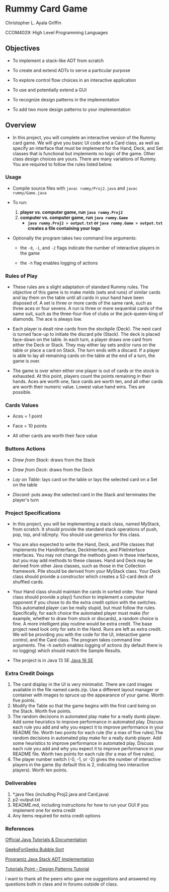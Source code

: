 # Rummy Card Game

 Christopher L. Ayala Griffin
 
 CCOM4029: High Level Programming Languages
 
 ## Objectives
 
  * To implement a stack-like ADT from scratch

  * To create and extend ADTs to serve a particular purpose

  * To explore control flow choices in an interactive application

  * To use and potentially extend a GUI

  * To recognize design patterns in the implementation

  * To add two more design patterns to your implementation
 
 ## Overview
 
  * In this project, you will complete an interactive version of the Rummy card game. We will give you basic UI code and a Card class, as well as specify an interface that must be implement for the Hand, Deck, and Set classes that is functional but implements no logic of the game. Other class design choices are yours. There are many variations of Rummy. You are required to follow the rules listed below.

### Usage

 * Compile source files with `javac rummy/Proj2.java` and `javac rummy/Game.java`
 * To run:
    1. **player vs. computer game, run `java rummy.Proj2`**
    2. **computer vs. computer game, run `java rummy.Game`**
        - **`java rummy.Proj2 > output.txt` or `java rummy.Game > output.txt` creates a file containing your logs**


* Optionally the program takes two command line arguments:
   
   - the `-0`, `-1`, and `-2` flags indicate the number of interactive players in the game
    
   - the `-h` flag enables logging of actions

### Rules of Play

 * These rules are a slight adaptation of standard Rummy rules. The objective of this game is to make melds (sets and runs) of similar cards and lay them on the table until all cards in your hand have been disposed of. A set is three or more cards of the same rank, such as three aces or four sevens. A run is three or more sequential cards of the same suit, such as the three-four-five of clubs or the jack-queen-king of diamonds. The ace is always low.

 * Each player is dealt nine cards from the stockpile (Deck). The next card is turned face-up to initiate the discard pile (Stack). The deck is placed face-down on the table. In each turn, a player draws one card from either the Deck or Stack. They may either lay sets and/or runs on the table or place a card on Stack. The turn ends with a discard. If a player is able to lay all remaining cards on the table at the end of a turn, the game is over.

 * The game is over when either one player is out of cards or the stock is exhausted. At this point, players count the points remaining in their hands. Aces are worth one, face cards are worth ten, and all other cards are worth their numeric value. Lowest value hand wins. Ties are possible.
    
### Cards Values

 * Aces = 1 point

 * Face = 10 points

 * All other cards are worth their face value

### Buttons Actions

 * *Draw from Stack*: draws from the Stack

 * *Draw from Deck*: draws from the Deck

 * *Lay on Table*: lays card on the table or lays the selected card on a Set on the table

 * *Discard*: puts away the selected card in the Stack and terminates the player's turn

### Project Specifications

 * In this project, you will be implementing a stack class, named MyStack, from scratch. It should provide the standard stack operations of push, pop, top, and isEmpty. You should use generics for this class.

 * You are also expected to write the Hand, Deck, and Pile classes that implements the HandInterface, DeckInterface, and PileInterface interfaces. You may not change the methods given in these interfaces, but you may add methods to these classes. Hand and Deck may be derived from other Java classes, such as those in the Collection framework. Pile should be derived from your MyStack class. Your Deck class should provide a constructor which creates a 52-card deck of shuffled cards.

 * Your Hand class should maintain the cards in sorted order. Your Hand class should provide a play() function to implement a computer opponent if you chose to do the extra credit option with the switches. This automated player can be really stupid, but must follow the rules. Specifically, for each choice the automated player must make (for example, whether to draw from stock or discards), a random choice is fine. A more intelligent play routine would be extra credit. The base project need look only for sets in the Hand. Runs are left as extra credit. We will be providing you with the code for the UI, interactive game control, and the Card class. The program takes command line arguments. The -h switch enables logging of actions (by default there is no logging) which should match the Sample Results.

* The project is in Java 13 SE [Java 16 SE](https://www.oracle.com/java/technologies/javase-jdk16-downloads.html)

### Extra Credit Doings

 1. The card display in the UI is very minimalist. There are card images available in the file named cards.zip. Use a different layout manager or container with images to spruce up the appearance of your game. Worth five points.
 2.  Modify the Table so that the game begins with the first card being on the Stack. Worth five points.
 3. The random decisions in automated play make for a really dumb player. Add some heuristics to improve performance in automated play. Discuss each rule you add and why you expect it to improve performance in your README file. Worth two points for each rule (for a max of five rules).The random decisions in automated play make for a really dumb player. Add some heuristics to improve performance in automated play. Discuss each rule you add and why you expect it to improve performance in your README file. Worth two points for each rule (for a max of five rules).
 6. The player number switch (-0, -1, or -2) gives the number of interactive players in the game (by default this is 2, indicating two interactive players). Worth ten points.

### Deliverables

 1.  *.java files (including Proj2.java and Card.java)
 2. p2-output.txt
 3. README.md, including instructions for how to run your GUI if you implement one for extra credit
 4. Any items required for extra credit options


### References 

  [Official Java Tutorials & Documentation](https://docs.oracle.com)

  [GeeksForGeeks Bubble Sort](https://www.geeksforgeeks.org/bubble-sort/)

  [Programiz Java Stack ADT Implementation](https://www.programiz.com/java-programming/examples/stack-implementation)

  [Tutorials Point - Design Patterns Tutorial](https://www.tutorialspoint.com/design_pattern/design_pattern_overview.htm)

  I want to thank all the peers who gave me suggestions and answered my questions both in class and in forums outside of class.
 
 
